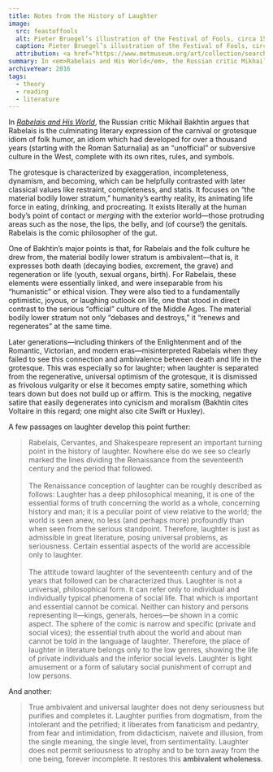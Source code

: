 ```yaml
---
title: Notes from the History of Laughter
image:
  src: feastoffools
  alt: Pieter Bruegel’s illustration of the Festival of Fools, circa 1570.
  caption: Pieter Bruegel’s illustration of the Festival of Fools, circa 1570.
  attribution: <a href="https://www.metmuseum.org/art/collection/search/371790">The Met</a>
summary: In <em>Rabelais and His World</em>, the Russian critic Mikhail Bakhtin argues that Rabelais is the culminating literary expression of the carnival or grotesque idiom of folk humor, an idiom which had developed for over a thousand years (starting with the Roman Saturnalia) as an “unofficial” or subversive culture in the West, complete with its own rites, rules, and symbols.
archiveYear: 2016
tags:
  - theory
  - reading
  - literature
---
```


In [_Rabelais and His World_](https://books.google.com/books?id=SkswFyhqRIMC), the Russian critic Mikhail Bakhtin argues that Rabelais is the culminating literary expression of the carnival or grotesque idiom of folk humor, an idiom which had developed for over a thousand years (starting with the Roman Saturnalia) as an “unofficial” or subversive culture in the West, complete with its own rites, rules, and symbols.

The grotesque is characterized by exaggeration, incompleteness, dynamism, and becoming, which can be helpfully contrasted with later classical values like restraint, completeness, and statis. It focuses on “the material bodily lower stratum,” humanity’s earthy reality, its animating life force in eating, drinking, and procreating. It exists literally at the human body’s point of contact or _merging_ with the exterior world—those protruding areas such as the nose, the lips, the belly, and (of course!) the genitals. Rabelais is the comic philosopher of the gut.

One of Bakhtin’s major points is that, for Rabelais and the folk culture he drew from, the material bodily lower stratum is ambivalent—that is, it expresses both death (decaying bodies, excrement, the grave) and regeneration or life (youth, sexual organs, birth). For Rabelais, these elements were essentially linked, and were inseparable from his “humanistic” or ethical vision. They were also tied to a fundamentally optimistic, joyous, or laughing outlook on life, one that stood in direct contrast to the serious “official” culture of the Middle Ages. The material bodily lower stratum not only “debases and destroys,” it “renews and regenerates” at the same time.

Later generations—including thinkers of the Enlightenment and of the Romantic, Victorian, and modern eras—misinterpreted Rabelais when they failed to see this connection and ambivalence between death and life in the grotesque. This was especially so for laughter; when laughter is separated from the regenerative, universal optimism of the grotesque, it is dismissed as frivolous vulgarity or else it becomes empty satire, something which tears down but does not build up or affirm. This is the mocking, negative satire that easily degenerates into cynicism and moralism (Bakhtin cites Voltaire in this regard; one might also cite Swift or Huxley).

A few passages on laughter develop this point further:

> Rabelais, Cervantes, and Shakespeare represent an important turning point in the history of laughter. Nowhere else do we see so clearly marked the lines dividing the Renaissance from the seventeenth century and the period that followed. <br><br>The Renaissance conception of laughter can be roughly described as follows: Laughter has a deep philosophical meaning, it is one of the essential forms of truth concerning the world as a whole, concerning history and man; it is a peculiar point of view relative to the world; the world is seen anew, no less (and perhaps more) profoundly than when seen from the serious standpoint. Therefore, laughter is just as admissible in great literature, posing universal problems, as seriousness. Certain essential aspects of the world are accessible only to laughter. <br><br>The attitude toward laughter of the seventeenth century and of the years that followed can be characterized thus. Laughter is not a universal, philosophical form. It can refer only to individual and individually typical phenomena of social life. That which is important and essential cannot be comical. Neither can history and persons representing it—kings, generals, heroes—be shown in a comic aspect. The sphere of the comic is narrow and specific (private and social vices); the essential truth about the world and about man cannot be told in the language of laughter. Therefore, the place of laughter in literature belongs only to the low genres, showing the life of private individuals and the inferior social levels. Laughter is light amusement or a form of salutary social punishment of corrupt and low persons.

And another:

> True ambivalent and universal laughter does not deny seriousness but purifies and completes it. Laughter purifies from dogmatism, from the intolerant and the petrified; it liberates from fanaticism and pedantry, from fear and intimidation, from didacticism, naivete and illusion, from the single meaning, the single level, from sentimentality. Laughter does not permit seriousness to atrophy and to be torn away from the one being, forever incomplete. It restores this **ambivalent wholeness**.
